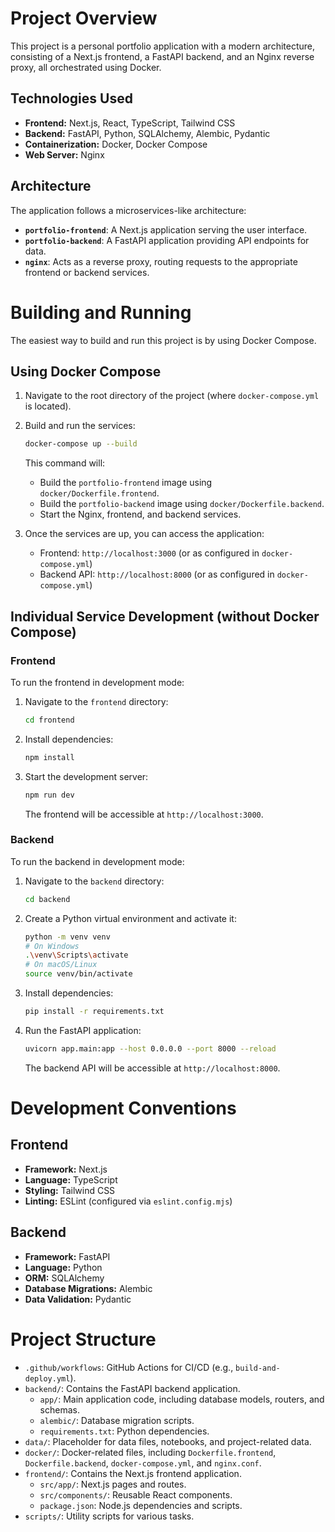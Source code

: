 # Project Overview

This project is a personal portfolio application with a modern architecture, consisting of a Next.js frontend, a FastAPI backend, and an Nginx reverse proxy, all orchestrated using Docker.

## Technologies Used

*   **Frontend:** Next.js, React, TypeScript, Tailwind CSS
*   **Backend:** FastAPI, Python, SQLAlchemy, Alembic, Pydantic
*   **Containerization:** Docker, Docker Compose
*   **Web Server:** Nginx

## Architecture

The application follows a microservices-like architecture:
*   **`portfolio-frontend`**: A Next.js application serving the user interface.
*   **`portfolio-backend`**: A FastAPI application providing API endpoints for data.
*   **`nginx`**: Acts as a reverse proxy, routing requests to the appropriate frontend or backend services.

# Building and Running

The easiest way to build and run this project is by using Docker Compose.

## Using Docker Compose

1.  Navigate to the root directory of the project (where `docker-compose.yml` is located).
2.  Build and run the services:
    ```bash
    docker-compose up --build
    ```
    This command will:
    *   Build the `portfolio-frontend` image using `docker/Dockerfile.frontend`.
    *   Build the `portfolio-backend` image using `docker/Dockerfile.backend`.
    *   Start the Nginx, frontend, and backend services.

3.  Once the services are up, you can access the application:
    *   Frontend: `http://localhost:3000` (or as configured in `docker-compose.yml`)
    *   Backend API: `http://localhost:8000` (or as configured in `docker-compose.yml`)

## Individual Service Development (without Docker Compose)

### Frontend

To run the frontend in development mode:

1.  Navigate to the `frontend` directory:
    ```bash
    cd frontend
    ```
2.  Install dependencies:
    ```bash
    npm install
    ```
3.  Start the development server:
    ```bash
    npm run dev
    ```
    The frontend will be accessible at `http://localhost:3000`.

### Backend

To run the backend in development mode:

1.  Navigate to the `backend` directory:
    ```bash
    cd backend
    ```
2.  Create a Python virtual environment and activate it:
    ```bash
    python -m venv venv
    # On Windows
    .\venv\Scripts\activate
    # On macOS/Linux
    source venv/bin/activate
    ```
3.  Install dependencies:
    ```bash
    pip install -r requirements.txt
    ```
4.  Run the FastAPI application:
    ```bash
    uvicorn app.main:app --host 0.0.0.0 --port 8000 --reload
    ```
    The backend API will be accessible at `http://localhost:8000`.

# Development Conventions

## Frontend

*   **Framework:** Next.js
*   **Language:** TypeScript
*   **Styling:** Tailwind CSS
*   **Linting:** ESLint (configured via `eslint.config.mjs`)

## Backend

*   **Framework:** FastAPI
*   **Language:** Python
*   **ORM:** SQLAlchemy
*   **Database Migrations:** Alembic
*   **Data Validation:** Pydantic

# Project Structure

*   `.github/workflows`: GitHub Actions for CI/CD (e.g., `build-and-deploy.yml`).
*   `backend/`: Contains the FastAPI backend application.
    *   `app/`: Main application code, including database models, routers, and schemas.
    *   `alembic/`: Database migration scripts.
    *   `requirements.txt`: Python dependencies.
*   `data/`: Placeholder for data files, notebooks, and project-related data.
*   `docker/`: Docker-related files, including `Dockerfile.frontend`, `Dockerfile.backend`, `docker-compose.yml`, and `nginx.conf`.
*   `frontend/`: Contains the Next.js frontend application.
    *   `src/app/`: Next.js pages and routes.
    *   `src/components/`: Reusable React components.
    *   `package.json`: Node.js dependencies and scripts.
*   `scripts/`: Utility scripts for various tasks.
